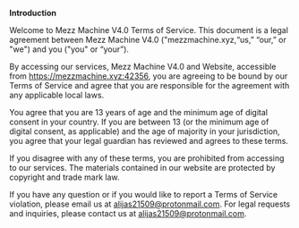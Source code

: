 **Introduction**


Welcome to Mezz Machine V4.0 Terms of Service. This document is a legal agreement between Mezz Machine V4.0 ("mezzmachine.xyz,“us,” “our,” or "we") and you ("you" or “your”).

By accessing our services, Mezz Machine V4.0 and Website, accessible from https://mezzmachine.xyz:42356, you are agreeing to be bound by our Terms of Service and agree that you are responsible for the agreement with any applicable local laws.

You agree that you are 13 years of age and the minimum age of digital consent in your country. If you are between 13 (or the minimum age of digital consent, as applicable) and the age of majority in your jurisdiction, you agree that your legal guardian has reviewed and agrees to these terms.

If you disagree with any of these terms, you are prohibited from accessing to our services. The materials contained in our website are protected by copyright and trade mark law.

If you have any question or if you would like to report a Terms of Service violation, please email us at alijas21509@protonmail.com. For legal requests and inquiries, please contact us at alijas21509@protonmail.com.
